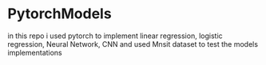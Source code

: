# PytorchModels
in this repo i used pytorch to implement linear regression, logistic regression, Neural Network, CNN and used Mnsit dataset to test the models implementations
